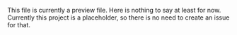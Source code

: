 This file is currently a preview file. Here is nothing to say at least for now.
Currently this project is a placeholder, so there is no need to create an issue for that.
